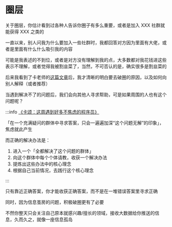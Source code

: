 # 圈层

关于圈层，你估计看到过各种人告诉你圈子有多么重要，或者是加入 XXX 社群就能获得 XXX 之类的

一直以来，别人问我为什么要加入一些社群时，我都回答对方因为里面有大佬，或者是里面有什么什么吸引我的内容

可能是我表述的不到位，或者是对方没有理解到我的点，大多数都对我花钱进这些表示不理解，或者觉得我被割韭菜了，当然，不可否认的是，确实很多是割韭菜的

后来我看到了卡老师的[这篇文章](https://mp.weixin.qq.com/s/TdNDLmqn-bIbQTZh6Ypo1w)后，我才清晰的明白要去破圈的原因，以及如何向别人解释（或者推荐）

当遇到解决不了的问题后，我们会向其他人寻求帮助，可是如果周围的人也有这个问题呢？

:::info [《卡颂：这周遇到好多不焦虑的程序员》](https://mp.weixin.qq.com/s/TdNDLmqn-bIbQTZh6Ypo1w)

「在一个充满疑问的群体中寻求答案，只会一遍遍加深“这个问题无解”的印象」，焦虑就此产生

而正确的解决办法是：

1. 进入一个「全都解决了这个问题的群体」
2. 向这个群体中每个个体请教，收获一个解决办法
3. 提炼出这些办法中的核心理念
4. 根据自己当前情况，去践行这个核心理念

:::

只有靠近正确答案，你才能收获正确答案，而不是在一堆错误答案里寻求正确

同时，因为信息茧房的问题，积极破圈更有了必要

不然你整天只会关注自己原本就感兴趣/擅长的领域，接收大数据给你推送的信息，久而久之，就像一座信息孤岛
